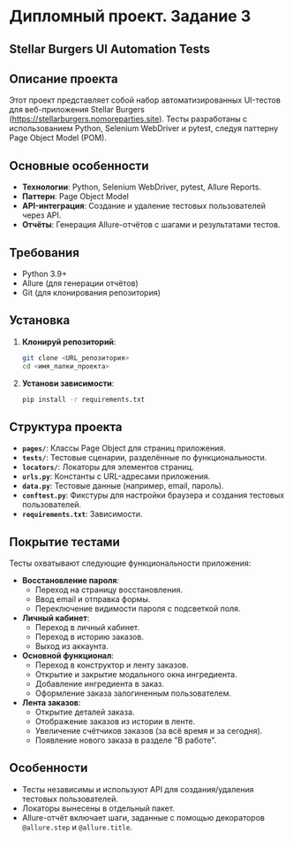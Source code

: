 #  Дипломный проект. Задание 3

## Stellar Burgers UI Automation Tests

## Описание проекта

Этот проект представляет собой набор автоматизированных UI-тестов для веб-приложения Stellar Burgers (https://stellarburgers.nomoreparties.site). Тесты разработаны с использованием Python, Selenium WebDriver и pytest, следуя паттерну Page Object Model (POM). 

## Основные особенности

- **Технологии**: Python, Selenium WebDriver, pytest, Allure Reports.
- **Паттерн**: Page Object Model 
- **API-интеграция**: Создание и удаление тестовых пользователей через API.
- **Отчёты**: Генерация Allure-отчётов с шагами и результатами тестов.

## Требования

- Python 3.9+
- Allure (для генерации отчётов)
- Git (для клонирования репозитория)

## Установка

1. **Клонируй репозиторий**:
   ```bash
   git clone <URL_репозитория>
   cd <имя_папки_проекта>
   ```

2. **Установи зависимости**:
   ```bash
   pip install -r requirements.txt
   ```

## Структура проекта

- **`pages/`**: Классы Page Object для страниц приложения.
- **`tests/`**: Тестовые сценарии, разделённые по функциональности. 
- **`locators/`**: Локаторы для элементов страниц.
- **`urls.py`**: Константы с URL-адресами приложения.
- **`data.py`**: Тестовые данные (например, email, пароль).
- **`conftest.py`**: Фикстуры для настройки браузера и создания тестовых пользователей.
- **`requirements.txt`**: Зависимости.



## Покрытие тестами

Тесты охватывают следующие функциональности приложения:
- **Восстановление пароля**:
  - Переход на страницу восстановления.
  - Ввод email и отправка формы.
  - Переключение видимости пароля с подсветкой поля.
- **Личный кабинет**:
  - Переход в личный кабинет.
  - Переход в историю заказов.
  - Выход из аккаунта.
- **Основной функционал**:
  - Переход в конструктор и ленту заказов.
  - Открытие и закрытие модального окна ингредиента.
  - Добавление ингредиента в заказ.
  - Оформление заказа залогиненным пользователем.
- **Лента заказов**:
  - Открытие деталей заказа.
  - Отображение заказов из истории в ленте.
  - Увеличение счётчиков заказов (за всё время и за сегодня).
  - Появление нового заказа в разделе "В работе".

## Особенности

- Тесты независимы и используют API для создания/удаления тестовых пользователей.
- Локаторы вынесены в отдельный пакет.
- Allure-отчёт включает шаги, заданные с помощью декораторов `@allure.step` и `@allure.title`.


